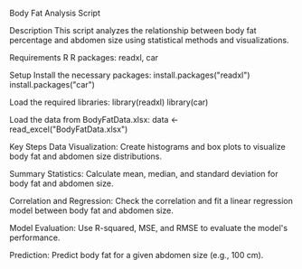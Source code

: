 Body Fat Analysis Script

Description
This script analyzes the relationship between body fat percentage and abdomen size using statistical methods and visualizations.

Requirements
R
R packages: readxl, car

Setup
Install the necessary packages:
install.packages("readxl")
install.packages("car")

Load the required libraries:
library(readxl)
library(car)

Load the data from BodyFatData.xlsx:
data <- read_excel("BodyFatData.xlsx")

Key Steps
Data Visualization: Create histograms and box plots to visualize body fat and abdomen size distributions.

Summary Statistics: Calculate mean, median, and standard deviation for body fat and abdomen size.

Correlation and Regression: Check the correlation and fit a linear regression model between body fat and abdomen size.

Model Evaluation: Use R-squared, MSE, and RMSE to evaluate the model's performance.

Prediction: Predict body fat for a given abdomen size (e.g., 100 cm).
